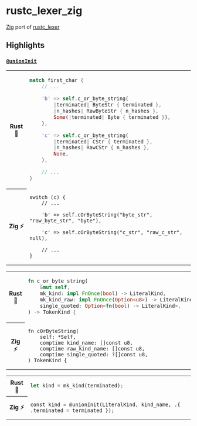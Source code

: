 # rustc_lexer_zig

[Zig](https://ziglang.org) port of [rustc_lexer](https://github.com/rust-lang/rust/tree/master/compiler/rustc_lexer)

## Highlights

### [`@unionInit`](https://ziglang.org/documentation/master/#unionInit)

<table>
<tr>
<th>Rust 🦀</th>
<td>

```rust
match first_char {
    // ...

    'b' => self.c_or_byte_string(
        |terminated| ByteStr { terminated },
        |n_hashes| RawByteStr { n_hashes },
        Some(|terminated| Byte { terminated }),
    ),

    'c' => self.c_or_byte_string(
        |terminated| CStr { terminated },
        |n_hashes| RawCStr { n_hashes },
        None,
    ),

    // ...
}
```

</td>
</tr>
<tr></tr>
<tr>
<th>Zig ⚡</th>
<td>

```zig
switch (c) {
    // ...

    'b' => self.cOrByteString("byte_str", "raw_byte_str", "byte"),

    'c' => self.cOrByteString("c_str", "raw_c_str", null),

    // ...
}
```

</td>
</tr>
</table>

<table>
<tr>
<th>Rust 🦀</th>
<td>

```rust
fn c_or_byte_string(
    &mut self,
    mk_kind: impl FnOnce(bool) -> LiteralKind,
    mk_kind_raw: impl FnOnce(Option<u8>) -> LiteralKind,
    single_quoted: Option<fn(bool) -> LiteralKind>,
) -> TokenKind {
```

</td>
</tr>
<tr></tr>
<tr>
<th>Zig ⚡</th>
<td>

```zig
fn cOrByteString(
    self: *Self,
    comptime kind_name: []const u8,
    comptime raw_kind_name: []const u8,
    comptime single_quoted: ?[]const u8,
) TokenKind {
```

</td>
</tr>
</table>

<table>
<tr>
<th>Rust 🦀</th>
<td>

```rust
let kind = mk_kind(terminated);
```

</td>
</tr>
<tr></tr>
<tr>
<th>Zig ⚡</th>
<td>

```zig
const kind = @unionInit(LiteralKind, kind_name, .{ .terminated = terminated });
```

</td>
</tr>
</table>
